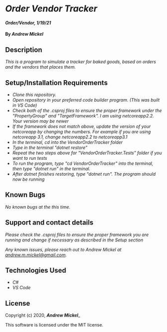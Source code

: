 # _Order Vendor Tracker_

#### _Order/Vendor, 1/19/21_

#### By _Andrew Mickel_

## Description

_This is a program to simulate a tracker for baked goods, based on orders and the vendors that places them._

## Setup/Installation Requirements

* _Clone this repository._
* _Open repository in your preferred code builder program. (This was built in VS Code)_
* _Check both of the .csproj files to ensure the proper framework under the "PropertyGroup" and "TargetFramework". I am using netcoreapp2.2. Your version may be newer_
* _If the framework does not match above, update the version of your netcoreapp by changing the numbers. For example if you are using netcoreapp 3.1, change netcoreapp2.2 to netcoreapp3.1_
* _In the terminal, cd into the VendorOrderTracker folder_
* _Type in the terminal "dotnet restore"_
* _Repeat the two steps above for "VendorOrderTracker.Tests" folder if you want to run tests_
* _To run the program, type "cd VendorOrderTracker" into the terminal, then type "dotnet run" in the terminal._
* _After dotnet finishes restoring, type "dotnet run". The program should now be running_

## Known Bugs

_No known bugs at the this time._

## Support and contact details

_Please check the .csproj files to ensure the proper framework you are running and change if necessary as described in the Setup section_

_Any known issues, please reach out to Andrew Mickel at andrew.m.mickel@gmail.com._

## Technologies Used

* _C#_
* _VS Code_

## License

Copyright (c) 2020, **_Andrew Mickel_**_

This software is licensed under the MIT license.